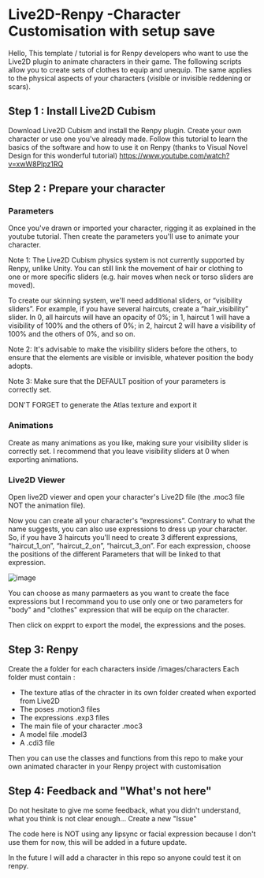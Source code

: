 # Live2D-Renpy -Character Customisation with setup save

Hello,
This template / tutorial is for Renpy developers who want to use the Live2D plugin to animate characters in their game.
The following scripts allow you to create sets of clothes to equip and unequip. The same applies to the physical aspects of your characters (visible or invisible reddening or scars).

## Step 1 : Install Live2D Cubism

Download Live2D Cubism and install the Renpy plugin.
Create your own character or use one you've already made.
Follow this tutorial to learn the basics of the software and how to use it on Renpy (thanks to Visual Novel Design for this wonderful tutorial) https://www.youtube.com/watch?v=xwW8Plpz1RQ

## Step 2 : Prepare your character

### Parameters

Once you've drawn or imported your character, rigging it as explained in the youtube tutorial.
Then create the parameters you'll use to animate your character.

Note 1: The Live2D Cubism physics system is not currently supported by Renpy, unlike Unity. You can still link the movement of hair or clothing to one or more specific sliders (e.g. hair moves when neck or torso sliders are moved).

To create our skinning system, we'll need additional sliders, or “visibility sliders”.
For example, if you have several haircuts, create a “hair_visibility” slider. In 0, all haircuts will have an opacity of 0%; in 1, haircut 1 will have a visibility of 100% and the others of 0%; in 2, haircut 2 will have a visibility of 100% and the others of 0%, and so on.

Note 2: It's advisable to make the visibility sliders before the others, to ensure that the elements are visible or invisible, whatever position the body adopts.

Note 3: Make sure that the DEFAULT position of your parameters is correctly set.

DON'T FORGET to generate the Atlas texture and export it

### Animations

Create as many animations as you like, making sure your visibility slider is correctly set.
I recommend that you leave visibility sliders at 0 when exporting animations.

### Live2D Viewer

Open live2D viewer and open your character's Live2D file (the .moc3 file NOT the animation file).

Now you can create all your character's “expressions”.
Contrary to what the name suggests, you can also use expressions to dress up your character.
So, if you have 3 haircuts you'll need to create 3 different expressions, “haircut_1_on”, “haircut_2_on”, “haircut_3_on”.
For each expression, choose the positions of the different Parameters that will be linked to that expression.

![image](https://github.com/user-attachments/assets/3b4e471d-609e-4cf2-94f1-b580ff4abe17)

You can choose as many parmaeters as you want to create the face expressions but I recommand you to use only one or two parameters for "body" and "clothes" expression that will be equip on the character.

Then click on expprt to export the model, the expressions and the poses.

## Step 3: Renpy

Create the a folder for each characters inside /images/characters
Each folder must contain :
- The texture atlas of the chracter in its own folder created when exported from Live2D
- The poses .motion3 files
- The expressions .exp3 files
- The main file of your character .moc3
- A model file .model3
- A .cdi3 file

Then you can use the classes and functions from this repo to make your own animated character in your Renpy project with customisation

## Step 4: Feedback and "What's not here"

Do not hesitate to give me some feedback, what you didn't understand, what you think is not clear enough... Create a new "Issue"

The code here is NOT using any lipsync or facial expression because I don't use them for now, this will be added in a future update.

In the future I will add a character in this repo so anyone could test it on renpy.


